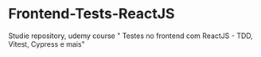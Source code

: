 # Frontend-Tests-ReactJS
 Studie repository, udemy course " Testes no frontend com ReactJS - TDD, Vitest, Cypress e mais"
